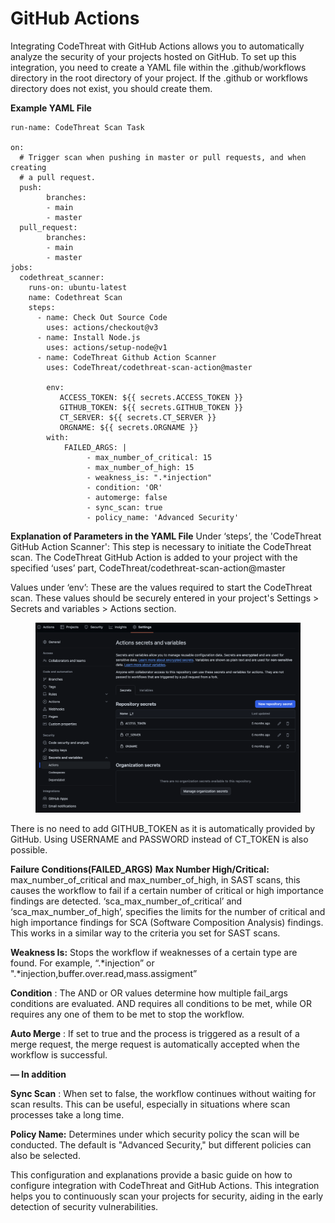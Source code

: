 # GitHub Actions

Integrating CodeThreat with GitHub Actions allows you to automatically analyze the security of your projects hosted on GitHub. To set up this integration, you need to create a YAML file within the .github/workflows directory in the root directory of your project. If the .github or workflows directory does not exist, you should create them.

**Example YAML File**

```
run-name: CodeThreat Scan Task

on:
  # Trigger scan when pushing in master or pull requests, and when creating
  # a pull request.
  push:
        branches:
        - main
        - master
  pull_request:
        branches:
        - main
        - master
jobs:
  codethreat_scanner:
    runs-on: ubuntu-latest
    name: Codethreat Scan
    steps:
      - name: Check Out Source Code
        uses: actions/checkout@v3
      - name: Install Node.js
        uses: actions/setup-node@v1
      - name: CodeThreat Github Action Scanner
        uses: CodeThreat/codethreat-scan-action@master

        env:
           ACCESS_TOKEN: ${{ secrets.ACCESS_TOKEN }}
           GITHUB_TOKEN: ${{ secrets.GITHUB_TOKEN }}
           CT_SERVER: ${{ secrets.CT_SERVER }}
           ORGNAME: ${{ secrets.ORGNAME }}
        with: 
            FAILED_ARGS: |
                 - max_number_of_critical: 15
                 - max_number_of_high: 15
                 - weakness_is: ".*injection"
                 - condition: 'OR'
                 - automerge: false
                 - sync_scan: true
                 - policy_name: 'Advanced Security'
```

**Explanation of Parameters in the YAML File** Under ‘steps’, the 'CodeThreat GitHub Action Scanner': This step is necessary to initiate the CodeThreat scan. The CodeThreat GitHub Action is added to your project with the specified ‘uses’ part, CodeThreat/codethreat-scan-action@master

Values under ‘env’: These are the values required to start the CodeThreat scan. These values should be securely entered in your project's Settings > Secrets and variables > Actions section.

<figure><img src="../../.gitbook/assets/image.png" alt=""><figcaption></figcaption></figure>

There is no need to add GITHUB\_TOKEN as it is automatically provided by GitHub. Using USERNAME and PASSWORD instead of CT\_TOKEN is also possible.

**Failure Conditions(FAILED\_ARGS)** **Max Number High/Critical:** max\_number\_of\_critical and max\_number\_of\_high, in SAST scans, this causes the workflow to fail if a certain number of critical or high importance findings are detected. ‘sca\_max\_number\_of\_critical’ and ‘sca\_max\_number\_of\_high’, specifies the limits for the number of critical and high importance findings for SCA (Software Composition Analysis) findings. This works in a similar way to the criteria you set for SAST scans.

**Weakness Is:** Stops the workflow if weaknesses of a certain type are found. For example, “.\*injection” or ".\*injection,buffer.over.read,mass.assigment”

**Condition** : The AND or OR values determine how multiple fail\_args conditions are evaluated. AND requires all conditions to be met, while OR requires any one of them to be met to stop the workflow.

**Auto Merge** : If set to true and the process is triggered as a result of a merge request, the merge request is automatically accepted when the workflow is successful.

**— In addition**

**Sync Scan** : When set to false, the workflow continues without waiting for scan results. This can be useful, especially in situations where scan processes take a long time.

**Policy Name:** Determines under which security policy the scan will be conducted. The default is "Advanced Security," but different policies can also be selected.

This configuration and explanations provide a basic guide on how to configure integration with CodeThreat and GitHub Actions. This integration helps you to continuously scan your projects for security, aiding in the early detection of security vulnerabilities.
